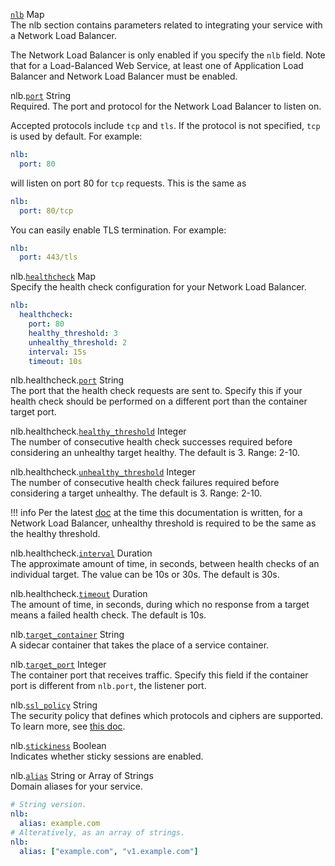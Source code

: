 <div class="separator"></div>

<a id="nlb" href="#nlb" class="field">`nlb`</a> <span class="type">Map</span>  
The nlb section contains parameters related to integrating your service with a Network Load Balancer.

The Network Load Balancer is only enabled if you specify the `nlb` field. Note that for a Load-Balanced Web Service,
at least one of Application Load Balancer and Network Load Balancer must be enabled.

<span class="parent-field">nlb.</span><a id="nlb-port" href="#nlb-port" class="field">`port`</a> <span class="type">String</span>  
Required. The port and protocol for the Network Load Balancer to listen on. 

Accepted protocols include `tcp` and `tls`. If the protocol is not specified, `tcp` is used by default. For example:
```yaml
nlb:
  port: 80
```
will listen on port 80 for `tcp` requests. This is the same as 
```yaml
nlb:
  port: 80/tcp
```

You can easily enable TLS termination. For example:
```yaml
nlb:
  port: 443/tls
```

<span class="parent-field">nlb.</span><a id="nlb-healthcheck" href="#nlb-healthcheck" class="field">`healthcheck`</a> <span class="type">Map</span>  
Specify the health check configuration for your Network Load Balancer.
```yaml
nlb:
  healthcheck:
    port: 80
    healthy_threshold: 3
    unhealthy_threshold: 2
    interval: 15s
    timeout: 10s
```

<span class="parent-field">nlb.healthcheck.</span><a id="http-healthcheck-port" href="#http-healthcheck-port" class="field">`port`</a> <span class="type">String</span>  
The port that the health check requests are sent to. Specify this if your health check should be performed on a different port than the container target port.

<span class="parent-field">nlb.healthcheck.</span><a id="nlb-healthcheck-healthy-threshold" href="#nlb-healthcheck-healthy-threshold" class="field">`healthy_threshold`</a> <span class="type">Integer</span>  
The number of consecutive health check successes required before considering an unhealthy target healthy. The default is 3. Range: 2-10.

<span class="parent-field">nlb.healthcheck.</span><a id="nlb-healthcheck-unhealthy-threshold" href="#nlb-healthcheck-unhealthy-threshold" class="field">`unhealthy_threshold`</a> <span class="type">Integer</span>  
The number of consecutive health check failures required before considering a target unhealthy. The default is 3. Range: 2-10.

!!! info
    Per the latest [doc](https://docs.aws.amazon.com/elasticloadbalancing/latest/network/target-group-health-checks.html) at the time this documentation is written, for a Network Load Balancer, unhealthy threshold is required to be the same as the healthy threshold.

<span class="parent-field">nlb.healthcheck.</span><a id="nlb-healthcheck-interval" href="#nlb-healthcheck-interval" class="field">`interval`</a> <span class="type">Duration</span>  
The approximate amount of time, in seconds, between health checks of an individual target. The value can be 10s or 30s. The default is 30s. 

<span class="parent-field">nlb.healthcheck.</span><a id="nlb-healthcheck-timeout" href="#nlb-healthcheck-timeout" class="field">`timeout`</a> <span class="type">Duration</span>  
The amount of time, in seconds, during which no response from a target means a failed health check. The default is 10s.

<span class="parent-field">nlb.</span><a id="nlb-target-container" href="#nlb-target-container" class="field">`target_container`</a> <span class="type">String</span>  
A sidecar container that takes the place of a service container.

<span class="parent-field">nlb.</span><a id="nlb-target-port" href="#nlb-target-port" class="field">`target_port`</a> <span class="type">Integer</span>  
The container port that receives traffic. Specify this field if the container port is different from `nlb.port`, the listener port.

<span class="parent-field">nlb.</span><a id="nlb-ssl-policy" href="#nlb-ssl-policy" class="field">`ssl_policy`</a> <span class="type">String</span>  
The security policy that defines which protocols and ciphers are supported. To learn more, see [this doc](https://docs.aws.amazon.com/elasticloadbalancing/latest/network/create-tls-listener.html#describe-ssl-policies).

<span class="parent-field">nlb.</span><a id="nlb-stickiness" href="#nlb-stickiness" class="field">`stickiness`</a> <span class="type">Boolean</span>  
Indicates whether sticky sessions are enabled.

<span class="parent-field">nlb.</span><a id="nlb-alias" href="#nlb-alias" class="field">`alias`</a> <span class="type">String or Array of Strings</span>  
Domain aliases for your service.
```yaml
# String version.
nlb:
  alias: example.com
# Alteratively, as an array of strings.
nlb:
  alias: ["example.com", "v1.example.com"]
```
